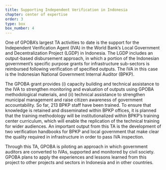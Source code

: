 ```yaml
---
title: Supporting Independent Verification in Indonesia
chapter: center of expertise
order: 3
type: box
box_number: 4
---
```


One of GPOBA’s largest TA activities to date is the support for the Independent Verification Agent (IVA) in the World Bank’s Local Government and Decentralization Project (LGDP) in Indonesia. The LGDP includes an output-based disbursement approach, in which a portion of the Indonesian government’s specific purpose grants for infrastructure sub-sectors is reimbursed following verification of specified outputs. The IVA in this case is the Indonesian National Government Internal Auditor (BPKP).

The GPOBA grant provides (i) capacity building and technical assistance to the IVA to strengthen monitoring and evaluation of outputs using GPOBA methodological materials, and (ii) technical assistance to strengthen municipal management and raise citizen awareness of government accountability. So far,
213 BPKP staff have been trained. To ensure that knowledge is retained and disseminated within BPKP offices, it is planned that the training methodology will be institutionalized within BPKP’s training center curriculum, which will enable the replication of the technical training for wider audiences. An important output from this TA is the development of two verification handbooks for BPKP and local government that make clear the quality required in infrastructure in order to pass IVA inspection.

Through this TA, GPOBA is piloting an approach in which government auditors are converted to IVAs, supported and monitored by civil society. GPOBA plans to apply the experiences and lessons learned from this project to other projects and sectors in Indonesia and in other countries.
